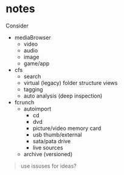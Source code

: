 # notes


Consider

- mediaBrowser
    - video
    - audio
    - image
    - game/app
- cfs
    - search
    - virtual (legacy) folder structure views
    - tagging
    - auto analysis (deep inspection)
- fcrunch
    - autoimport
        - cd
        - dvd
        - picture/video memory card
        - usb thumb/external
        - sata/pata drive
        - live sources
    - archive (versioned)





> use issuses for ideas?
